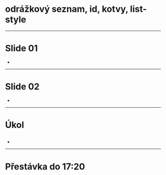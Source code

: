 <!-- .slide: data-state="c-slide-inter" -->

# odrážkový seznam, id, kotvy, list-style

---

# Slide 01

>>>
*

---

# Slide 02

>>>
*

---

<!-- .slide: data-state="c-slide-task" -->

# Úkol

##

>>>
*

---

<!-- .slide: data-state="c-slide-break" -->

# Přestávka do 17:20
